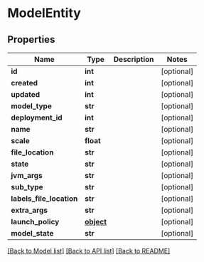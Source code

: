 # ModelEntity

## Properties
Name | Type | Description | Notes
------------ | ------------- | ------------- | -------------
**id** | **int** |  | [optional] 
**created** | **int** |  | [optional] 
**updated** | **int** |  | [optional] 
**model_type** | **str** |  | [optional] 
**deployment_id** | **int** |  | [optional] 
**name** | **str** |  | [optional] 
**scale** | **float** |  | [optional] 
**file_location** | **str** |  | [optional] 
**state** | **str** |  | [optional] 
**jvm_args** | **str** |  | [optional] 
**sub_type** | **str** |  | [optional] 
**labels_file_location** | **str** |  | [optional] 
**extra_args** | **str** |  | [optional] 
**launch_policy** | [**object**](.md) |  | [optional] 
**model_state** | **str** |  | [optional] 

[[Back to Model list]](../README.md#documentation-for-models) [[Back to API list]](../README.md#documentation-for-api-endpoints) [[Back to README]](../README.md)


